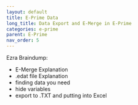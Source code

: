 ```yaml
---
layout: default
title: E-Prime Data
long_title: Data Export and E-Merge in E-Prime
categories: e-prime
parent: E-Prime
nav_order: 5
---
```


Ezra Braindump:
- E-Merge Explanation
- .edat file Explanation
- finding data you need
- hide variables
- export to .TXT and putting into Excel